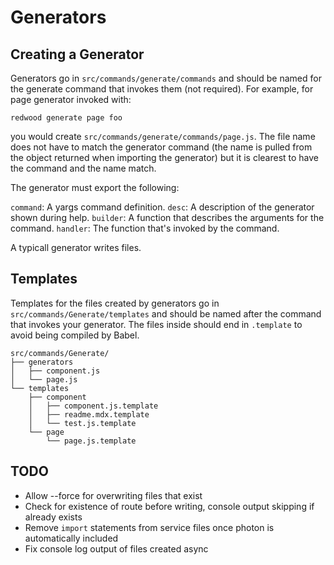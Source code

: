 # Generators

## Creating a Generator

Generators go in `src/commands/generate/commands` and should be named for the generate command that invokes them (not required). For example, for page generator invoked with:

    redwood generate page foo

you would create `src/commands/generate/commands/page.js`. The file name does not have to match the generator command (the name is pulled from the object returned when importing the generator) but it is clearest to have the command and the name match.

The generator must export the following:

  `command`: A yargs command definition.
  `desc`: A description of the generator shown during help.
  `builder`: A function that describes the arguments for the command.
  `handler`: The function that's invoked by the command.

A typicall generator writes files.

## Templates

Templates for the files created by generators go in `src/commands/Generate/templates` and should be named after the command that invokes your generator. The files inside should end in `.template` to avoid being compiled by Babel.

    src/commands/Generate/
    ├── generators
    │   ├── component.js
    │   └── page.js
    └── templates
        ├── component
        │   ├── component.js.template
        │   ├── readme.mdx.template
        │   └── test.js.template
        └── page
            └── page.js.template

## TODO

- Allow --force for overwriting files that exist
- Check for existence of route before writing, console output skipping if already exists
- Remove `import` statements from service files once photon is automatically included
- Fix console log output of files created async
